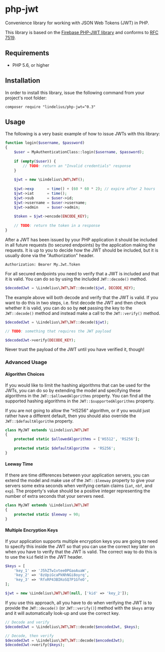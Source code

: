 # php-jwt
Convenience library for working with JSON Web Tokens (JWT) in PHP.

This library is based on the [Firebase PHP-JWT library](https://github.com/firebase/php-jwt) and conforms to [RFC 7519](https://tools.ietf.org/html/rfc7519).

## Requirements
* PHP 5.6, or higher

## Installation
In order to install this library, issue the following command from your project's root folder:

```
composer require "lindelius/php-jwt=^0.3"
```

## Usage
The following is a very basic example of how to issue JWTs with this library:

```php
function login($username, $password)
{
    $user = MyAuthenticationClass::login($username, $password);
        
    if (empty($user)) {
        // TODO: return an "Invalid credentials" response
    }
    
    $jwt = new \Lindelius\JWT\JWT();
    
    $jwt->exp      = time() + (60 * 60 * 2); // expire after 2 hours
    $jwt->iat      = time();
    $jwt->sub      = $user->id;
    $jwt->username = $user->username;
    $jwt->admin    = $user->admin;
    
    $token = $jwt->encode(ENCODE_KEY);
    
    // TODO: return the token in a response
}
```

After a JWT has been issued by your PHP application it should be included in all future requests (to secured endpoints) by the application making the requests. It is up to you to decide how the JWT should be included, but it is usually done via the "Authorization" header.

```
Authorization: Bearer My.Jwt.Token
```

For all secured endpoints you need to verify that a JWT is included and that it is valid. You can do so by using the included `JWT::decode()` method.

```php
$decodedJwt = \Lindelius\JWT\JWT::decode($jwt, DECODE_KEY);
```

The example above will both decode and verify that the JWT is valid. If you want to do this in two steps, i.e. first decode the JWT and then check whether it is valid, you can do so by **not** passing the key to the `JWT::decode()` method and instead make a call to the `JWT::verify()` method.

```php
$decodedJwt = \Lindelius\JWT\JWT::decode($jwt);

// TODO: something that requires the JWT payload

$decodedJwt->verify(DECODE_KEY);
```

Never trust the payload of the JWT until you have verified it, though!

### Advanced Usage

#### Algorithm Choices
If you would like to limit the hashing algorithms that can be used for the JWTs, you can do so by extending the model and specifying these algorithms in the `JWT::$allowedAlgorithms` property. You can find all the supported hashing algorithms in the `JWT::$supportedAlgorithms` property.

If you are not going to allow the "HS256" algorithm, or if you would just rather have a different default, then you should also override the `JWT::$defaultAlgorithm` property.

```php
class MyJWT extends \Lindelius\JWT\JWT
{
    protected static $allowedAlgorithms = ['HS512', 'RS256'];
    
    protected static $defaultAlgorithm  = 'RS256';
}
```

#### Leeway Time
If there are time differences between your application servers, you can extend the model and make use of the `JWT::$leeway` property to give your servers some extra seconds when verifying certain claims (`iat`, `nbf`, and `exp`). The property's value should be a positive integer representing the number of extra seconds that your servers need.

```php
class MyJWT extends \Lindelius\JWT\JWT    
{
    protected static $leeway = 90;
}
```

#### Multiple Encryption Keys
If your application supports multiple encryption keys you are going to need to specify this inside the JWT so that you can use the correct key later on when you have to verify that the JWT is valid. The correct way to do this is to use the `kid` field in the JWT header.

```php
$keys = [
    'key_1' => 'J5hZTw1vtee0PGaoAuaW',
    'key_2' => '8zUpiGcaPkNhNGi8oyrq',
    'key_3' => 'RfxRP43BIKoSQ7P1GfeO',
];

$jwt = new \Lindelius\JWT\JWT(null, ['kid' => 'key_2']);
```

If you use this approach, all you have to do when verifying the JWT is to provide the `JWT::decode()` (or `JWT::verify()`) method with the `$keys` array and it will automatically look-up and use the correct key.

```php
// Decode and verify
$decodedJwt = \Lindelius\JWT\JWT::decode($encodedJwt, $keys);

// Decode, then verify
$decodedJwt = \Lindelius\JWT\JWT::decode($encodedJwt);
$decodedJwt->verify($keys);
```

